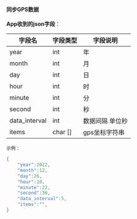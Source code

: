 #### 同步GPS数据

**App收到的json字段**：

| 字段名        | 字段类型 | 字段说明      |
| ------------- | -------- | ------------- |
| year          | int      | 年            |
| month         | int      | 月            |
| day           | int      | 日            |
| hour          | int      | 时            |
| minute        | int      | 分            |
| second        | int      | 秒            |
| data_interval | int      | 数据间隔 单位秒      |
| items         | char []   | gps坐标字符串 |

`示例：`

```c
{
    "year":2022,
    "month":12,
    "day":26,
    "hour":10,
    "minute":22,
    "second":36,
    "data_interval":5,
    "items":"",
}
```

